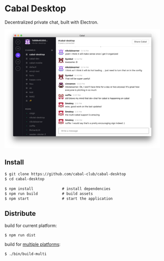 # Cabal Desktop

Decentralized private chat, built with Electron.

<center><img src="screenshot.png"/></center>

## Install

```
$ git clone https://github.com/cabal-club/cabal-desktop
$ cd cabal-desktop

$ npm install             # install dependencies
$ npm run build           # build assets
$ npm start               # start the application
```

## Distribute

build for current platform:

```
$ npm run dist
```

build for [multiple platforms](https://www.electron.build/multi-platform-build#docker):

```
$ ./bin/build-multi
```
